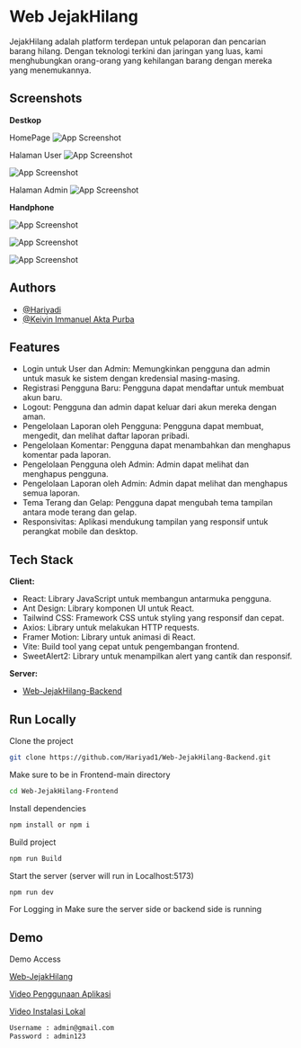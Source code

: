 # Web JejakHilang

JejakHilang adalah platform terdepan untuk pelaporan dan pencarian barang hilang. Dengan teknologi terkini dan jaringan yang luas, kami menghubungkan orang-orang yang kehilangan barang dengan mereka yang menemukannya.

## Screenshots
**Destkop**

HomePage
![App Screenshot](https:jpeg)

Halaman User
![App Screenshot](https:png)

![App Screenshot](https:/png)

Halaman Admin
![App Screenshot](https://png)

**Handphone**

![App Screenshot](https://.png)

![App Screenshot](https://png)

![App Screenshot](https://i.s.png)







## Authors

- [@Hariyadi](https://github.com/hariyad1)
- [@Keivin Immanuel Akta Purba](https://github.com/hariyad1)

## Features

- Login untuk User dan Admin: Memungkinkan pengguna dan admin untuk masuk ke sistem dengan kredensial masing-masing.
- Registrasi Pengguna Baru: Pengguna dapat mendaftar untuk membuat akun baru.
- Logout: Pengguna dan admin dapat keluar dari akun mereka dengan aman.
- Pengelolaan Laporan oleh Pengguna: Pengguna dapat membuat, mengedit, dan melihat daftar laporan pribadi.
- Pengelolaan Komentar: Pengguna dapat menambahkan dan menghapus komentar pada laporan.
- Pengelolaan Pengguna oleh Admin: Admin dapat melihat dan menghapus pengguna.
- Pengelolaan Laporan oleh Admin: Admin dapat melihat dan menghapus semua laporan.
- Tema Terang dan Gelap: Pengguna dapat mengubah tema tampilan antara mode terang dan gelap.
- Responsivitas: Aplikasi mendukung tampilan yang responsif untuk perangkat mobile dan desktop.

## Tech Stack

**Client:** 
- React: Library JavaScript untuk membangun antarmuka pengguna.
- Ant Design: Library komponen UI untuk React.
- Tailwind CSS: Framework CSS untuk styling yang responsif dan cepat.
- Axios: Library untuk melakukan HTTP requests.
- Framer Motion: Library untuk animasi di React.
- Vite: Build tool yang cepat untuk pengembangan frontend.
- SweetAlert2: Library untuk menampilkan alert yang cantik dan responsif.

**Server:**
- [Web-JejakHilang-Backend](https://github.com/Hariyad1/Web-JejakHilang-Backend.git)

## Run Locally

Clone the project

```bash
git clone https://github.com/Hariyad1/Web-JejakHilang-Backend.git
```

Make sure to be in Frontend-main directory

```bash
cd Web-JejakHilang-Frontend
```

Install dependencies

```bash
npm install or npm i
```
Build project

```bash
npm run Build
```

Start the server (server will run in Localhost:5173)

```bash
npm run dev
```

For Logging in Make sure the server side or backend side is running


## Demo

Demo Access

[Web-JejakHilang](https://)

[Video Penggunaan Aplikasi](https://youtu.be/)

[Video Instalasi Lokal](https://youtu.be/)

```bash
Username : admin@gmail.com
Password : admin123
```
